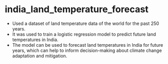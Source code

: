 # india_land_temperature_forecast

* Used a dataset of land temperature data of the world for the past 250 years.
* It was used to train a logistic regression model to predict future land temperatures in India.
* The model can be used to forecast land temperatures in India for future years, which can help to inform decision-making about climate change adaptation and mitigation.
